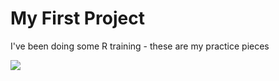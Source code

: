 # My First Project
I've been doing some R training - these are my practice pieces

![](https://media.giphy.com/media/3oKIPsx2VAYAgEHC12/giphy.gif)